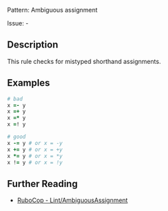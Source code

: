 Pattern: Ambiguous assignment

Issue: -

## Description

This rule checks for mistyped shorthand assignments.

## Examples

```ruby
# bad
x =- y
x =+ y
x =* y
x =! y

# good
x -= y # or x = -y
x += y # or x = +y
x *= y # or x = *y
x != y # or x = !y
```

## Further Reading

* [RuboCop - Lint/AmbiguousAssignment](https://docs.rubocop.org/rubocop/cops_lint.html#lintambiguousassignment)
